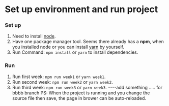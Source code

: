# Set up environment and run project

### Set up
1. Need to install [node](https://nodejs.org/en/).
2. Have one package manager tool. Seems there already has a **npm**, when you installed node or you can install [yarn](https://yarnpkg.com/en/) by yourself.
3. Run Command: `npm install` or `yarn` to install dependencies.

### Run
1. Run first week: `npm run week1` or `yarn week1`.
2. Run second week: `npm run week2` or `yarn week2`.
3. Run third week: `npm run week3` or `yarn week3`.
----add something ..... for bbbb branch
PS: When the project is running and you change the source file then save, the page in brower can be auto-reloaded.
